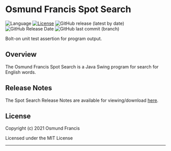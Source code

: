 # Osmund Francis Spot Search

![Language](https://img.shields.io/github/languages/top/osmundf/spot-search)
[![License](https://img.shields.io/github/license/osmundf/spot-search)](https://github.com/osmundf/spot-search/blob/master/license.txt)
![GitHub release (latest by date)](https://img.shields.io/github/v/release/osmundf/spot-search)
![GitHub Release Date](https://img.shields.io/github/release-date/osmundf/spot-search)
![GitHub last commit (branch)](https://img.shields.io/github/last-commit/osmundf/spot-search/master?label=master%20updated)

Bolt-on unit test assertion for program output.

## Overview

The Osmund Francis Spot Search is a Java Swing program for search for English words.

## Release Notes

The Spot Search Release Notes are available for viewing/download [here](/main-github/release-notes).

## License

Copyright (c) 2021 Osmund Francis

Licensed under the MIT License

------
